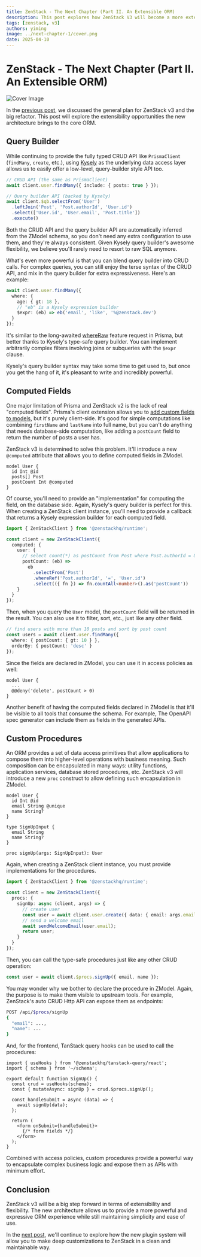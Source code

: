 ```yaml
---
title: ZenStack - The Next Chapter (Part II. An Extensible ORM)
description: This post explores how ZenStack V3 will become a more extensible ORM.
tags: [zenstack, v3]
authors: yiming
image: ../next-chapter-1/cover.png
date: 2025-04-10
---
```


# ZenStack - The Next Chapter (Part II. An Extensible ORM)

![Cover Image](../next-chapter-1/cover.png)

In the [previous post](../next-chapter-1/index.md), we discussed the general plan for ZenStack v3 and the big refactor. This post will explore the extensibility opportunities the new architecture brings to the core ORM.

<!-- truncate -->

## Query Builder

While continuing to provide the fully typed CRUD API like `PrismaClient` (`findMany`, `create`, etc.), using [Kysely](https://kysely.dev/) as the underlying data access layer allows us to easily offer a low-level, query-builder style API too.

```ts
// CRUD API (the same as PrismaClient)
await client.user.findMany({ include: { posts: true } });

// Query builder API (backed by Kysely)
await client.$qb.selectFrom('User')
  .leftJoin('Post', 'Post.authorId', 'User.id')
  .select(['User.id', 'User.email', 'Post.title'])
  .execute()
```

Both the CRUD API and the query builder API are automatically inferred from the ZModel schema, so you don't need any extra configuration to use them, and they're always consistent. Given Kysely query builder's awesome flexibility, we believe you'll rarely need to resort to raw SQL anymore.

What's even more powerful is that you can blend query builder into CRUD calls. For complex queries, you can still enjoy the terse syntax of the CRUD API, and mix in the query builder for extra expressiveness. Here's an example:

```ts
await client.user.findMany({
  where: {
    age: { gt: 18 },
    // "eb" is a Kysely expression builder
    $expr: (eb) => eb('email', 'like', '%@zenstack.dev')
  }
});
```

It's similar to the long-awaited [whereRaw](https://github.com/prisma/prisma/issues/5560) feature request in Prisma, but better thanks to Kysely's type-safe query builder. You can implement arbitrarily complex filters involving joins or subqueries with the `$expr` clause.

Kysely's query builder syntax may take some time to get used to, but once you get the hang of it, it's pleasant to write and incredibly powerful.

## Computed Fields

One major limitation of Prisma and ZenStack v2 is the lack of real "computed fields". Prisma's client extension allows you to [add custom fields to models](https://www.prisma.io/docs/orm/prisma-client/queries/computed-fields), but it's purely client-side. It's good for simple computations like combining `firstName` and `lastName` into full name, but you can't do anything that needs database-side computation, like adding a `postCount` field to return the number of posts a user has. 

ZenStack v3 is determined to solve this problem. It'll introduce a new `@computed` attribute that allows you to define computed fields in ZModel.

```zmodel
model User {
  id Int @id
  posts[] Post
  postCount Int @computed
}
```

Of course, you'll need to provide an "implementation" for computing the field, on the database side. Again, Kysely's query builder is perfect for this. When creating a ZenStack client instance, you'll need to provide a callback that returns a Kysely expression builder for each computed field.

```ts
import { ZenStackClient } from '@zenstackhq/runtime';

const client = new ZenStackClient({
  computed: {
    user: {
      // select count(*) as postCount from Post where Post.authorId = User.id
      postCount: (eb) =>
        eb
          .selectFrom('Post')
          .whereRef('Post.authorId', '=', 'User.id')
          .select(({ fn }) => fn.countAll<number>().as('postCount'))
    }
  }
});
```

Then, when you query the `User` model, the `postCount` field will be returned in the result. You can also use it to filter, sort, etc., just like any other field.

```ts
// find users with more than 10 posts and sort by post count
const users = await client.user.findMany({
  where: { postCount: { gt: 10 } },
  orderBy: { postCount: 'desc' }
});
```

Since the fields are declared in ZModel, you can use it in access policies as well:

```zmodel
model User {
  ...
  @@deny('delete', postCount > 0)
}
```

Another benefit of having the computed fields declared in ZModel is that it'll be visible to all tools that consume the schema. For example, The OpenAPI spec generator can include them as fields in the generated APIs.

## Custom Procedures

An ORM provides a set of data access primitives that allow applications to compose them into higher-level operations with business meaning. Such composition can be encapsulated in many ways: utility functions, application services, database stored procedures, etc. ZenStack v3 will introduce a new `proc` construct to allow defining such encapsulation in ZModel.

```zmodel
model User {
  id Int @id
  email String @unique
  name String?
}

type SignUpInput {
  email String
  name String?
}

proc signUp(args: SignUpInput): User
```

Again, when creating a ZenStack client instance, you must provide implementations for the procedures.

```ts
import { ZenStackClient } from '@zenstackhq/runtime';

const client = new ZenStackClient({
  procs: {
    signUp: async (client, args) => {
      // create user
      const user = await client.user.create({ data: { email: args.email, name: args.name } });
      // send a welcome email
      await sendWelcomeEmail(user.email);
      return user;
    }
  }
});
```

Then, you can call the type-safe procedures just like any other CRUD operation:

```ts
const user = await client.$procs.signUp({ email, name });
```

You may wonder why we bother to declare the procedure in ZModel. Again, the purpose is to make them visible to upstream tools. For example, ZenStack's auto CRUD Http API can expose them as endpoints:

```bash
POST /api/$procs/signUp
{
  "email": ...,
  "name": ...
}
```

And, for the frontend, TanStack query hooks can be used to call the procedures:

```tsx
import { useHooks } from '@zenstackhq/tanstack-query/react';
import { schema } from '~/schema';

export default function SignUp() {
  const crud = useHooks(schema);
  const { mutateAsync: signUp } = crud.$procs.signUp();

  const handleSubmit = async (data) => {
    await signUp(data);
  };

  return (
    <form onSubmit={handleSubmit}>
      {/* form fields */}
    </form>
  );
}
```

Combined with access policies, custom procedures provide a powerful way to encapsulate complex business logic and expose them as APIs with minimum effort.

## Conclusion

ZenStack v3 will be a big step forward in terms of extensibility and flexibility. The new architecture allows us to provide a more powerful and expressive ORM experience while still maintaining simplicity and ease of use.

In the [next post](../next-chapter-3/index.md), we'll continue to explore how the new plugin system will allow you to make deep customizations to ZenStack in a clean and maintainable way.
